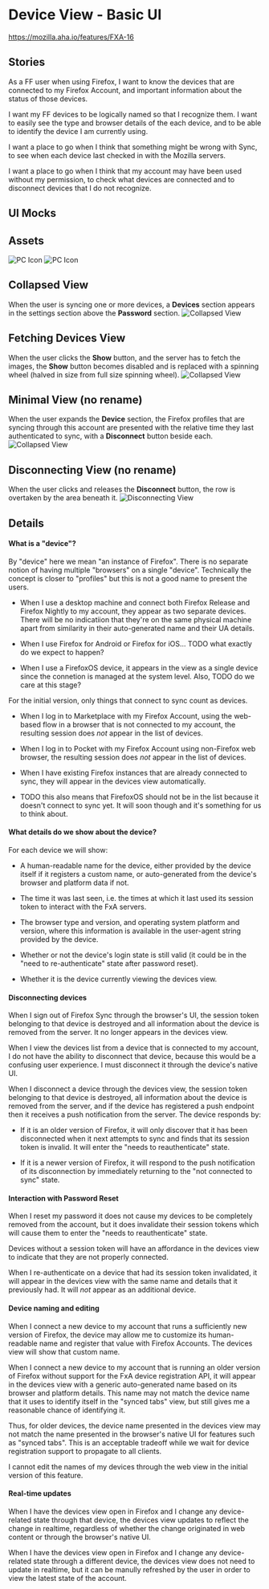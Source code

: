 
Device View - Basic UI
======================

https://mozilla.aha.io/features/FXA-16

Stories
-------

As a FF user when using Firefox,
I want to know the devices that are connected to my Firefox Account,
and important information about the status of those devices.

I want my FF devices to be logically named
so that I recognize them.
I want to easily see the type and browser details of the each device,
and to be able to identify the device I am currently using.

I want a place to go when I think that something might be wrong with Sync,
to see when each device last checked in with the Mozilla servers.

I want a place to go when I think that my account
may have been used without my permission,
to check what devices are connected
and to disconnect devices that I do not recognize.


UI Mocks
--------

## Assets
![PC Icon](device-icon-pc.png)
![PC Icon](device-icon-mobile.png)

## Collapsed View
When the user is syncing one or more devices, a **Devices** section appears in the settings section above the **Password** section.
![Collapsed View](devices-collapsed.png)

## Fetching Devices View
When the user clicks the **Show** button, and the server has to fetch the images, the **Show** button becomes disabled and is replaced with a spinning wheel (halved in size from full size spinning wheel).
![Collapsed View](devices-fetching-devices.png)

## Minimal View (no rename)
When the user expands the **Device** section, the Firefox profiles that are syncing through this account are presented with the relative time they last authenticated to sync, with a **Disconnect** button beside each.
![Collapsed View](devices-disconnect-and-refresh-only.png)

## Disconnecting View (no rename)
When the user clicks and releases the **Disconnect** button, the row is overtaken by the area beneath it.
![Disconnecting View](devices-disconnecting.gif)


Details
-------

#### What is a "device"?

By "device" here we mean "an instance of Firefox".
There is no separate notion of having multiple "browsers" on a single "device".
Technically the concept is closer to "profiles"
but this is not a good name to present the users.

* When I use a desktop machine
  and connect both Firefox Release and Firefox Nightly to my account,
  they appear as two separate devices.
  There will be no indicatiion that they're on the same physical machine
  apart from similarity in their auto-generated name and their UA details.

* When I use Firefox for Android or Firefox for iOS...
  TODO what exactly do we expect to happen?

* When I use a FirefoxOS device,
  it appears in the view as a single device
  since the connetion is managed at the system level.
  Also, TODO do we care at this stage?

For the initial version, only things that connect to sync count as devices.

* When I log in to Marketplace with my Firefox Account,
  using the web-based flow in a browser that is not connected to my account,
  the resulting session does *not* appear in the list of devices.

* When I log in to Pocket with my Firefox Account
  using non-Firefox web browser,
  the resulting session does *not* appear in the list of devices.

* When I have existing Firefox instances
  that are already connected to sync,
  they will appear in the devices view automatically.

* TODO this also means that FirefoxOS should not be in the list
  because it doesn't connect to sync yet.
  It will soon though and it's something for us to think about.
  


#### What details do we show about the device?

For each device we will show:

* A human-readable name for the device,
  either provided by the device itself if it registers a custom name,
  or auto-generated from the device's browser and platform data if not.

* The time it was last seen,
  i.e. the times at which it last used its session token
  to interact with the FxA servers.

* The browser type and version,
  and operating system platform and version,
  where this information is available in the user-agent string
  provided by the device.

* Whether or not the device's login state is still valid
  (it could be  in the "need to re-authenticate" state after password reset).

* Whether it is the device currently viewing the devices view.


#### Disconnecting devices

When I sign out of Firefox Sync through the browser's UI,
the session token belonging to that device is destroyed
and all information about the device is removed from the server.
It no longer appears in the devices view.

When I view the devices list from a device that is connected to my account,
I do not have the ability to disconnect that device,
because this would be a confusing user experience.
I must disconnect it through the device's native UI.

When I disconnect a device through the devices view,
the session token belonging to that device is destroyed,
all information about the device is removed from the server,
and if the device has registered a push endpoint
then it receives a push notification from the server.
The device responds by:

* If it is an older version of Firefox,
  it will only discover that it has been disconnected
  when it next attempts to sync
  and finds that its session token is invalid.
  It will enter the "needs to reauthenticate" state.

* If it is a newer version of Firefox,
  it will respond to the push notification of its disconnection
  by immediately returning to the "not connected to sync" state.


#### Interaction with Password Reset

When I reset my password
it does not cause my devices to be completely removed from the account,
but it does invalidate their session tokens
which will cause them to enter the "needs to reauthenticate" state.

Devices without a session token
will have an affordance in the devices view
to indicate that they are not properly connected.

When I re-authenticate on a device
that had its session token invalidated,
it will appear in the devices view
with the same name and details that it previously had.
It will *not* appear as an additional device.


#### Device naming and editing

When I connect a new device to my account
that runs a sufficiently new version of Firefox,
the device may allow me to customize its human-readable name
and register that value with Firefox Accounts.
The devices view will show that custom name.

When I connect a new device to my account
that is running an older version of Firefox
without support for the FxA device registration API,
it will appear in the devices view
with a generic auto-generated name
based on its browser and platform details.
This name may not match the device name
that it uses to identify itself in the "synced tabs" view,
but still gives me a reasonable chance of identifying it.

Thus, for older devices,
the device name presented in the devices view
may not match the name presented in the browser's native UI
for features such as "synced tabs".
This is an acceptable tradeoff
while we wait for device registration support
to propagate to all clients.

I cannot edit the names of my devices
through the web view
in the initial version of this feature.


#### Real-time updates

When I have the devices view open in Firefox
and I change any device-related state through that device,
the devices view updates to reflect the change in realtime,
regardless of whether the change originated in web content
or through the browser's native UI.

When I have the devices view open in Firefox
and I change any device-related state through a different device,
the devices view does not need to update in realtime,
but it can be manully refreshed by the user
in order to view the latest state of the account.
